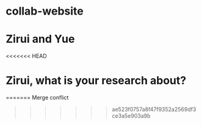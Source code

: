 # collab-website

# Zirui and Yue



<<<<<<< HEAD
# Zirui, what is your research about?
=======
Merge conflict
>>>>>>> ae523f0757a8f47f9352a2569df3ce3a5e903a9b
